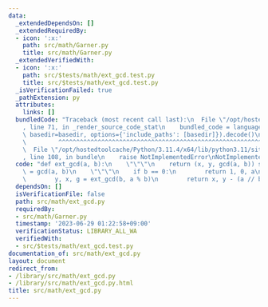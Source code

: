 ```yaml
---
data:
  _extendedDependsOn: []
  _extendedRequiredBy:
  - icon: ':x:'
    path: src/math/Garner.py
    title: src/math/Garner.py
  _extendedVerifiedWith:
  - icon: ':x:'
    path: src/$tests/math/ext_gcd.test.py
    title: src/$tests/math/ext_gcd.test.py
  _isVerificationFailed: true
  _pathExtension: py
  attributes:
    links: []
  bundledCode: "Traceback (most recent call last):\n  File \"/opt/hostedtoolcache/Python/3.11.4/x64/lib/python3.11/site-packages/onlinejudge_verify/documentation/build.py\"\
    , line 71, in _render_source_code_stat\n    bundled_code = language.bundle(stat.path,\
    \ basedir=basedir, options={'include_paths': [basedir]}).decode()\n          \
    \         ^^^^^^^^^^^^^^^^^^^^^^^^^^^^^^^^^^^^^^^^^^^^^^^^^^^^^^^^^^^^^^^^^^^^^^^^^^^^^^^^^\n\
    \  File \"/opt/hostedtoolcache/Python/3.11.4/x64/lib/python3.11/site-packages/onlinejudge_verify/languages/python.py\"\
    , line 108, in bundle\n    raise NotImplementedError\nNotImplementedError\n"
  code: "def ext_gcd(a, b):\n    \"\"\"\n    return (x, y, gcd(a, b)) s.t. ax + by\
    \ = gcd(a, b)\n    \"\"\"\n    if b == 0:\n        return 1, 0, a\n    else:\n\
    \        y, x, g = ext_gcd(b, a % b)\n        return x, y - (a // b) * x, g\n"
  dependsOn: []
  isVerificationFile: false
  path: src/math/ext_gcd.py
  requiredBy:
  - src/math/Garner.py
  timestamp: '2023-06-29 01:22:58+09:00'
  verificationStatus: LIBRARY_ALL_WA
  verifiedWith:
  - src/$tests/math/ext_gcd.test.py
documentation_of: src/math/ext_gcd.py
layout: document
redirect_from:
- /library/src/math/ext_gcd.py
- /library/src/math/ext_gcd.py.html
title: src/math/ext_gcd.py
---
```

